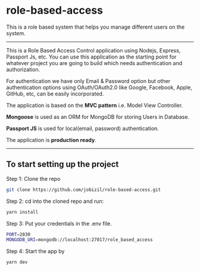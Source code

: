 # role-based-access
This is a role based system that helps you manage different users on the system.
 
---
This is a Role Based Access Control application using Nodejs, Express, Passport Js, etc.
You can use this application as the starting point for whatever project you are going to build which needs authentication and authorization.

For authentication we have only Email & Password option but other authentication options using OAuth/OAuth2.0 like Google, Facebook, Apple, GitHub, etc, can be easily incorporated.

The application is based on the **MVC pattern** i.e. Model View Controller.

**Mongoose** is used as an ORM for MongoDB for storing Users in Database.

**Passport JS** is used for local(email, password) authentication.

The application is **production ready**.

---

## To start setting up the project

Step 1: Clone the repo

```bash
git clone https://github.com/jobizil/role-based-access.git
```

Step 2: cd into the cloned repo and run:

```bash
yarn install
```

Step 3: Put your credentials in the .env file.

```bash
PORT=2030
MONGODB_URI=mongodb://localhost:27017/role_based_access
```

Step 4: Start the app by

```bash
yarn dev
```
 
